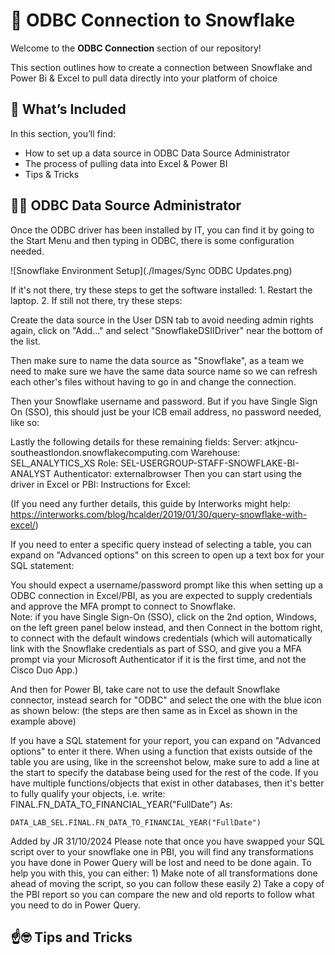 # 🔌 ODBC Connection to Snowflake 

Welcome to the **ODBC Connection** section of our repository!

This section outlines how to create a connection between Snowflake and Power Bi & Excel to pull data directly into your platform of choice

## 📐 What’s Included

In this section, you’ll find:
- How to set up a data source in ODBC Data Source Administrator 
- The process of pulling data into Excel & Power BI
- Tips & Tricks


## 👷‍♂️ ODBC Data Source Administrator


Once the ODBC driver has been installed by IT, you can find it by going to the Start Menu and then typing in ODBC, there is some configuration needed.

![Snowflake Environment Setup](./Images/Sync ODBC Updates.png)

If it's not there, try these steps to get the software installed:
    1. Restart the laptop.
    2. If still not there, try these steps:

    
Create the data source in the User DSN tab to avoid needing admin rights again, click on "Add..." 
and select "SnowflakeDSIIDriver" near the bottom of the list.

Then make sure to name the data source as "Snowflake", as a team we need to make sure we have the same data source name so we can refresh each other's files without having to go in and change the connection.


Then your Snowflake username and password. But if you have Single Sign On (SSO), 
this should just be your ICB email address, no password needed, like so:


Lastly the following details for these remaining fields:
Server: atkjncu-southeastlondon.snowflakecomputing.com
Warehouse: SEL_ANALYTICS_XS
Role: SEL-USERGROUP-STAFF-SNOWFLAKE-BI-ANALYST
Authenticator: externalbrowser
Then you can start using the driver in Excel or PBI:
Instructions for Excel:



(If you need any further details, this guide by Interworks might help:
https://interworks.com/blog/hcalder/2019/01/30/query-snowflake-with-excel/)

If you need to enter a specific query instead of selecting a table, you can expand on "Advanced options" on this screen to open up a text box for your SQL statement:



You should expect a username/password prompt like this when setting up a ODBC connection in Excel/PBI, as you are expected to supply credentials and approve the MFA prompt to connect to Snowflake.  
Note: if you have Single Sign-On (SSO), click on the 2nd option, Windows, on the left green panel below instead, and then Connect in the bottom right, to connect with the default windows credentials (which will automatically link with the Snowflake credentials as part of SSO, and give you a MFA prompt via your Microsoft Authenticator if it is the first time, and not the Cisco Duo App.)


And then for Power BI, take care not to use the default Snowflake connector, instead search for "ODBC" and select the one with the blue icon as shown below: (the steps are then same as in Excel as shown in the example above)


If you have a SQL statement for your report, you can expand on "Advanced options" to enter it there.
When using a function that exists outside of the table you are using, like in the screenshot below, make sure to add a line at the start to specify the database being used for the rest of the code. 
If you have multiple functions/objects that exist in other databases, then it's better to fully qualify your objects, i.e. write:
    FINAL.FN_DATA_TO_FINANCIAL_YEAR("FullDate")
As:

    DATA_LAB_SEL.FINAL.FN_DATA_TO_FINANCIAL_YEAR("FullDate")



Added by JR 31/10/2024
Please note that once you have swapped your SQL script over to your snowflake one in PBI, you will find any transformations you have done in Power Query will be lost and need to be done again. To help you with this, you can either:
    1) Make note of all transformations done ahead of moving the script, so you can follow these easily
    2) Take a copy of the PBI report so you can compare the new and old reports to follow what you need to do in Power Query.

## ☝️🤓 Tips and Tricks
